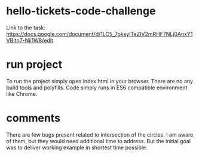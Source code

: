 # hello-tickets-code-challenge
Link to the task: 
https://docs.google.com/document/d/1LC5_7oksyITeZIV2mRHF7NLj0AnxY1VBItn7-Nji1W8/edit

# run project
To run the project simply open index.html in your browser. There are no any build tools and polyfills. Code simply runs in ES6 compatible environment like Chrome.

# comments
There are few bugs present related to intersection of the circles. I am aware of them, but they would need additional time to address. But the initial goal was to deliver working example in shortest time possible. 
